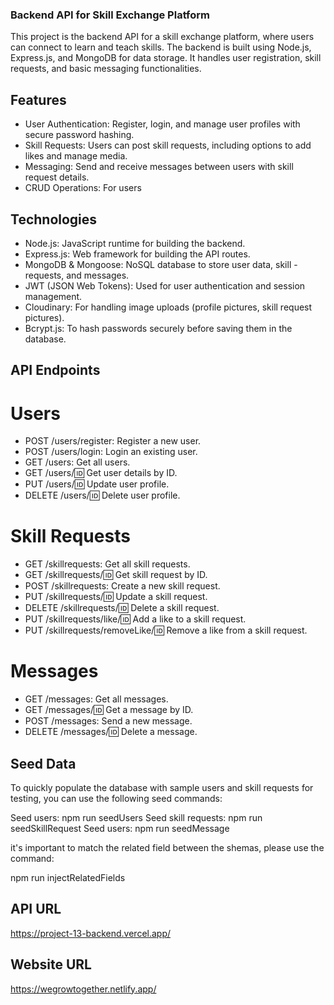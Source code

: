 ### Backend API for Skill Exchange Platform

This project is the backend API for a skill exchange platform, where users can connect to learn and teach skills. The backend is built using Node.js, Express.js, and MongoDB for data storage. It handles user registration, skill requests, and basic messaging functionalities.

## Features

- User Authentication: Register, login, and manage user profiles with secure password hashing.
- Skill Requests: Users can post skill requests, including options to add likes and manage media.
- Messaging: Send and receive messages between users with skill request details.
- CRUD Operations: For users

## Technologies

- Node.js: JavaScript runtime for building the backend.
- Express.js: Web framework for building the API routes.
- MongoDB & Mongoose: NoSQL database to store user data, skill - requests, and messages.
- JWT (JSON Web Tokens): Used for user authentication and session management.
- Cloudinary: For handling image uploads (profile pictures, skill request pictures).
- Bcrypt.js: To hash passwords securely before saving them in the database.

## API Endpoints

# Users

- POST /users/register: Register a new user.
- POST /users/login: Login an existing user.
- GET /users: Get all users.
- GET /users/:id: Get user details by ID.
- PUT /users/:id: Update user profile.
- DELETE /users/:id: Delete user profile.

# Skill Requests

- GET /skillrequests: Get all skill requests.
- GET /skillrequests/:id: Get skill request by ID.
- POST /skillrequests: Create a new skill request.
- PUT /skillrequests/:id: Update a skill request.
- DELETE /skillrequests/:id: Delete a skill request.
- PUT /skillrequests/like/:id: Add a like to a skill request.
- PUT /skillrequests/removeLike/:id: Remove a like from a skill request.

# Messages

- GET /messages: Get all messages.
- GET /messages/:id: Get a message by ID.
- POST /messages: Send a new message.
- DELETE /messages/:id: Delete a message.

## Seed Data

To quickly populate the database with sample users and skill requests for testing, you can use the following seed commands:

Seed users: npm run seedUsers
Seed skill requests: npm run seedSkillRequest
Seed users: npm run seedMessage

it's important to match the related field between the shemas, please use the command:

npm run injectRelatedFields

## API URL

https://project-13-backend.vercel.app/

## Website URL

https://wegrowtogether.netlify.app/
